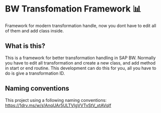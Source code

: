 # BW Transfomation Framework :bar_chart:

Framework for modern transformation handle, now you dont have to edit all of them and add class inside.

## What is this?

This is a framework for better transformation handling in SAP BW. Normally you have to edit all transformation and create a new class, and add method in start or end routine. This development can do this for you, all you have to do is give a transformation ID.

## Naming conventions

This project using a following naming conventions:
https://1drv.ms/w/s!AnqUAr5ULTVlgVVTvStV_xtAVqlf

